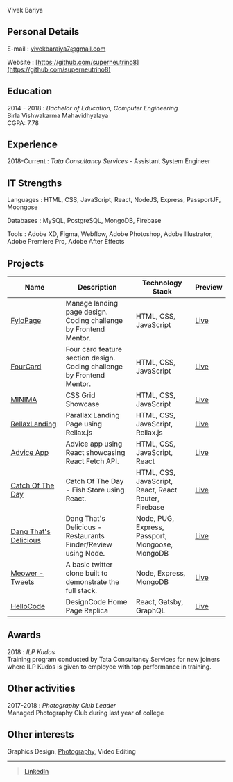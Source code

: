 Vivek Bariya

Personal Details
---------
E-mail
: vivekbaraiya7@gmail.com

Website
: [https://github.com/superneutrino8](https://github.com/superneutrino8)


Education
---------

2014 - 2018
:	*Bachelor of Education, Computer Engineering*    
	Birla Vishwakarma Mahavidhyalaya  
	CGPA: 7.78 


Experience
----------
2018-Current
:	*Tata Consultancy Services*  - Assistant System Engineer

IT Strengths
------------
Languages
:	HTML, CSS, JavaScript, React, NodeJS, Express, PassportJF, Moongose

Databases
:	MySQL, PostgreSQL, MongoDB, Firebase

Tools
:	Adobe XD, Figma, Webflow, Adobe Photoshop, Adobe Illustrator, Adobe Premiere Pro, Adobe After Effects


Projects
------------
Name | Description | Technology Stack | Preview
----|----|----|----
[FyloPage](https://github.com/superneutrino8/FyloPage) | Manage landing page design. Coding challenge by Frontend Mentor. | HTML, CSS, JavaScript | [Live](https://superneutrino8.github.io/FyloPage/)
[FourCard](https://github.com/superneutrino8/FourCard) | Four card feature section design. Coding challenge by Frontend Mentor. | HTML, CSS, JavaScript | [Live](https://superneutrino8.github.io/FourCard/)
[MINIMA](https://github.com/superneutrino8/Minima-CSS_Grid) | CSS Grid Showcase | HTML, CSS, JavaScript | [Live](https://superneutrino8.github.io/Minima-CSS_Grid/)
[RellaxLanding](https://github.com/superneutrino8/RellaxLanding) | Parallax Landing Page using Rellax.js | HTML, CSS, JavaScript, Rellax.js | [Live](https://superneutrino8.github.io/RellaxLanding/)
[Advice App](https://github.com/superneutrino8/advice-app) | Advice app using React showcasing React Fetch API. | HTML, CSS, JavaScript, React | [Live](https://superneutrino8.github.io/advice-app/)
[Catch Of The Day](https://github.com/superneutrino8/catch-of-the-day) | Catch Of The Day - Fish Store using React. | HTML, CSS, JavaScript, React, React Router, Firebase | [Live](https://catch-the-fish-superneutrino8.netlify.app/)
[Dang That's Delicious](https://github.com/superneutrino8/dang-thats-delicious) | Dang That's Delicious - Restaurants Finder/Review using Node. | Node, PUG, Express, Passport, Mongoose, MongoDB | [Live](https://dangg-thats-delicious.herokuapp.com/)
[Meower - Tweets](https://github.com/superneutrino8/meower-tweet) | A basic twitter clone built to demonstrate the full stack. | Node, Express, MongoDB | [Live](https://meower-tweets.vercel.app/)
[HelloCode](https://github.com/superneutrino8/hello-code) | DesignCode Home Page Replica | React, Gatsby, GraphQL | [Live](https://hellocode-plus.netlify.app/)

Awards
------
2018
:	*ILP Kudos*  
        Training program conducted by Tata Consultancy Services for new joiners where ILP Kudos is given to employee with top performance in training.  


Other activities
----------------
2017-2018
:	*Photography Club Leader*  
	Managed Photography Club during last year of college

Other interests
---------------
Graphics Design, [Photography](https://www.instagram.com/superneutrino8/), Video Editing


------
> [LinkedIn](https://www.linkedin.com/in/vivek-bariya/) <br />
